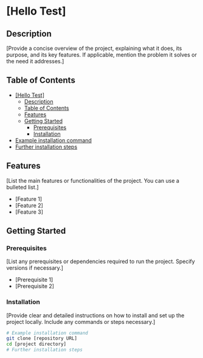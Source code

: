 # [Hello Test]

## Description

[Provide a concise overview of the project, explaining what it does, its purpose, and its key features. If applicable, mention the problem it solves or the need it addresses.]

## Table of Contents

- [\[Hello Test\]](#hello-test)
  - [Description](#description)
  - [Table of Contents](#table-of-contents)
  - [Features](#features)
  - [Getting Started](#getting-started)
    - [Prerequisites](#prerequisites)
    - [Installation](#installation)
- [Example installation command](#example-installation-command)
- [Further installation steps](#further-installation-steps)

## Features

[List the main features or functionalities of the project. You can use a bulleted list.]

- [Feature 1]
- [Feature 2]
- [Feature 3]

## Getting Started

### Prerequisites

[List any prerequisites or dependencies required to run the project. Specify versions if necessary.]

- [Prerequisite 1]
- [Prerequisite 2]

### Installation

[Provide clear and detailed instructions on how to install and set up the project locally. Include any commands or steps necessary.]

```bash
# Example installation command
git clone [repository URL]
cd [project directory]
# Further installation steps
